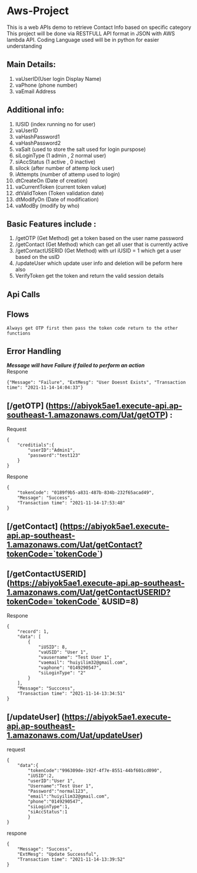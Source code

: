 # Aws-Project
This is a web APIs demo to retrieve Contact Info based on specific category This project will be done via RESTFULL API format in JSON with AWS lambda API. Coding Language used will be in python for easier understanding

## Main Details:
1. vaUserID(User login Display Name)
2. vaPhone (phone number)
3. vaEmail Address 

## Additional info:
1. IUSID (index running no for user)
2. vaUserID
3. vaHashPassword1
4. vaHashPassword2
5. vaSalt (used to store the salt used for login purspose)
6. siLoginType (1 admin , 2 normal user)
7. siAccStatus (1 active , 0 inactive)
8. silock (after number of attemp lock user)
9. iAttempts (number of attemp used to login)
10. dtCreateOn (Date of creation)
11. vaCurrentToken (current token value)
12. dtValidToken (Token validation date)
13. dtModifyOn (Date of modification)
14. vaModBy (modify by who)

## Basic Features include : 
1. /getOTP (Get Method) get a token based on the user name password 
2. /getContact (Get Method) which can get all user that is currently active
3. /getContactUSERID (Get Method) with url iUSID = 1 which get a user based on the usID
4. /updateUser which update user info and deletion will be peform here also
5. VerifyToken get the token and return the valid session details

## Api Calls
## Flows
`Always get OTP first then pass the token code return to the other functions`

## Error Handling
***Message will have Failure if failed to perform an action***<br />
Respone
```
{"Message": "Failure", "ExtMesg": "User Doesnt Exists", "Transaction time": "2021-11-14-14:04:33"}
```

## [/getOTP] (https://abiyok5ae1.execute-api.ap-southeast-1.amazonaws.com/Uat/getOTP) :
Request
```
{
    "creditials":{
        "userID":"Admin1",
        "password":"test123"
    }
}
```
Respone
```
{
    "tokenCode": "0189f9b5-a831-487b-834b-232f65acad49",
    "Message": "Success",
    "Transaction time": "2021-11-14-17:53:48"
}
```

## [/getContact] (https://abiyok5ae1.execute-api.ap-southeast-1.amazonaws.com/Uat/getContact?tokenCode=`tokenCode`)
    

## [/getContactUSERID] (https://abiyok5ae1.execute-api.ap-southeast-1.amazonaws.com/Uat/getContactUSERID?tokenCode=`tokenCode` &USID=8)
Respone
```
{
    "record": 1,
    "data": [
        {
            "iUSID": 8,
            "vaUSID": "User 1",
            "vausername": "Test User 1",
            "vaemail": "huiyilim32@gmail.com",
            "vaphone": "0149290547",
            "siLoginType": "2"
        }
    ],
    "Message": "Succcess",
    "Transaction time": "2021-11-14-13:34:51"
}
```
## [/updateUser] (https://abiyok5ae1.execute-api.ap-southeast-1.amazonaws.com/Uat/updateUser)
request
```
{
    "data":{
        "tokenCode":"996309de-192f-4f7e-8551-44bf601cd090",
        "iUSID":2,
        "userID":"User 1",
        "Username":"Test User 1",
        "Password":"normal123",
        "email":"huiyilim32@gmail.com",
        "phone":"0149290547",
        "siLoginType":1,
        "siAccStatus":1
        }
}
```
respone
```
{
    "Message": "Success",
    "ExtMesg": "Update Successful",
    "Transaction time": "2021-11-14-13:39:52"
}
```
